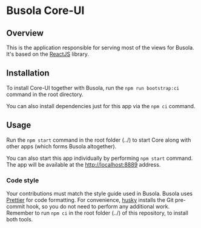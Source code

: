 # Busola Core-UI

## Overview

This is the application responsible for serving most of the views for Busola. It's based on the [ReactJS](https://reactjs.org/) library.

## Installation

To install Core-UI together with Busola, run the `npm run bootstrap:ci` command in the root directory.

You can also install dependencies just for this app via the `npm ci` command.

## Usage

Run the `npm start` command in the root folder (../) to start Core along with other apps (which forms Busola altogether).

You can also start this app individually by performing `npm start` command. The app will be available at the [http://localhost:8889](http://localhost:8889) address.

### Code style

Your contributions must match the style guide used in Busola. Busola uses [Prettier](https://prettier.io) for code formatting. For convenience, [husky](https://github.com/typicode/husky) installs the Git pre-commit hook, so you do not need to perform any additional work. Remember to run `npm ci` in the root folder (../) of this repository, to install both tools.
